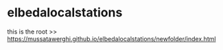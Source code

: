 # elbedalocalstations
this is the root >>
https://mussatawerghi.github.io/elbedalocalstations/newfolder/index.html
